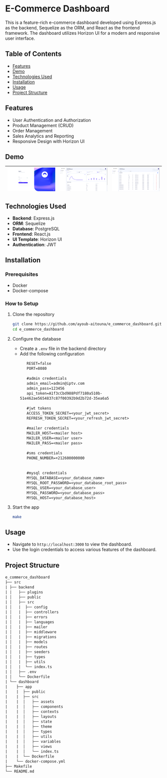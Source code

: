 # E-Commerce Dashboard

This is a feature-rich e-commerce dashboard developed using Express.js as the backend, Sequelize as the ORM, and React as the frontend framework. The dashboard utilizes Horizon UI for a modern and responsive user interface.

## Table of Contents

- [Features](#features)
- [Demo](#demo)
- [Technologies Used](#technologies-used)
- [Installation](#installation)
- [Usage](#usage)
- [Project Structure](#project-structure)

## Features

- User Authentication and Authorization
- Product Management (CRUD)
- Order Management
- Sales Analytics and Reporting
- Responsive Design with Horizon UI

## Demo
| ![Image 1](/demo/auth_page.png) | ![Image 2](/demo/home_page.png) | ![Image 2](/demo/products_page.png) |
|---------|---------|---------|


## Technologies Used

- **Backend**: Express.js
- **ORM**: Sequelize
- **Database**: PostgreSQL
- **Frontend**: React.js
- **UI Template**: Horizon UI
- **Authentication**: JWT

## Installation

### Prerequisites

- Docker
- Docker-compose

### How to Setup

1. Clone the repository

   ```sh
   git clone https://github.com/ayoub-aitouna/e_commerce_dashboard.git
   cd e_commerce_dashboard
   ```

2. Configure the database
   - Create a `.env` file in the backend directory
   - Add the following configuration
     ```env
        RESET=false
        PORT=8080

        #admin credentials
        admin_email=admin@iptv.com
        admin_pass=123456
        api_token=A1f3cCbd988Pdf7180a510b-51e462ae5654837c87f00392b9d2b72d-35ea6a5

        #jwt tokens
        ACCESS_TOKEN_SECRET=<your_jwt_secret>
        REFRESH_TOKEN_SECRET=<your_refresh_jwt_secret>

        #mailer credentials
        MAILER_HOST=<mailer host>
        MAILER_USER=<mailer user>
        MAILER_PASS=<mailer pass>

        #sms credentials
        PHONE_NUMBER=+212600000000


        #mysql credentials
        MYSQL_DATABASE=<your_database_name>
        MYSQL_ROOT_PASSWORD=<your_database_root_pass>
        MYSQL_USER=<your_database_user>
        MYSQL_PASSWORD=<your_database_pass>
        MYSQL_HOST=<your_database_host>

     ```

3. Start the app
   ```sh
   make
   ```

## Usage

- Navigate to `http://localhost:3000` to view the dashboard.
- Use the login credentials to access various features of the dashboard.

## Project Structure

```
e_commerce_dashboard
├── src
| ├── backend
| |   ├── plugins
| │   ├── public
| │   ├── src
| │   |  ├── config
| │   |  ├── controllers
| │   |  ├── errors
| │   |  ├── languages
| │   |  ├── mailer
| │   |  ├── middleware
| │   |  ├── migrations
| │   |  ├── models
| │   |  ├── routes
| │   |  ├── seeders
| │   |  ├── types
| │   |  ├── utils
| │   |  └── index.ts
| │   ├── .env
| │   └── Dockerfile
| └── dashboard
|    ├── app
|    |  ├── public
|    |  ├── src
|    |  │   ├── assets
|    |  │   ├── components
|    |  │   ├── contexts
|    |  │   ├── layouts
|    |  │   ├── state
|    |  │   ├── theme
|    |  │   ├── types
|    |  │   ├── utils
|    |  │   ├── variables
|    |  │   ├── views
|    |  │   └── index.ts
|    |  └── Dockerfile
|    └── docker-compose.yml
├── Makefile
└── README.md
```
